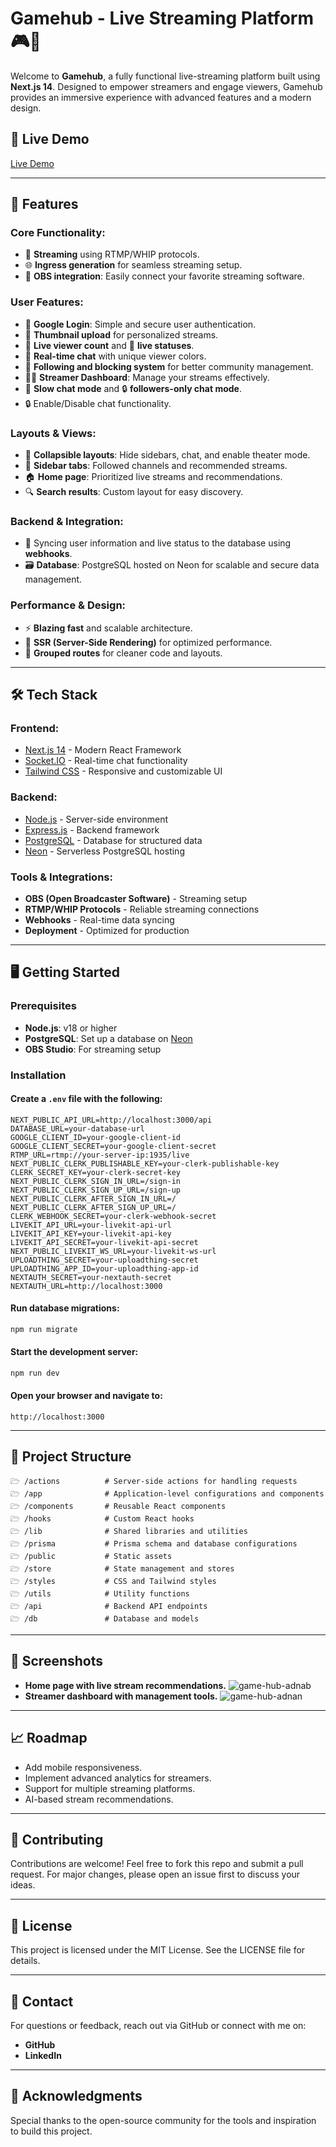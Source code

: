 # Gamehub - Live Streaming Platform 🎮🚀

Welcome to **Gamehub**, a fully functional live-streaming platform built using **Next.js 14**. Designed to empower streamers and engage viewers, Gamehub provides an immersive experience with advanced features and a modern design.

## 🚀 Live Demo
[Live Demo](https://live-stream-production.up.railway.app/) 

---

## 📌 Features
### Core Functionality:
- 📡 **Streaming** using RTMP/WHIP protocols.
- 🌐 **Ingress generation** for seamless streaming setup.
- 🔗 **OBS integration**: Easily connect your favorite streaming software.

### User Features:
- 🔐 **Google Login**: Simple and secure user authentication.
- 📸 **Thumbnail upload** for personalized streams.
- 👀 **Live viewer count** and 🚦 **live statuses**.
- 💬 **Real-time chat** with unique viewer colors.
- 👥 **Following and blocking system** for better community management.
- 🏋️‍♂️ **Streamer Dashboard**: Manage your streams effectively.
- 🐢 **Slow chat mode** and 🔒 **followers-only chat mode**.
- 🔒 Enable/Disable chat functionality.

### Layouts & Views:
- 🔽 **Collapsible layouts**: Hide sidebars, chat, and enable theater mode.
- 📑 **Sidebar tabs**: Followed channels and recommended streams.
- 🏠 **Home page**: Prioritized live streams and recommendations.
- 🔍 **Search results**: Custom layout for easy discovery.

### Backend & Integration:
- 🔄 Syncing user information and live status to the database using **webhooks**.
- 🗃️ **Database**: PostgreSQL hosted on Neon for scalable and secure data management.

### Performance & Design:
- ⚡ **Blazing fast** and scalable architecture.
- 📝 **SSR (Server-Side Rendering)** for optimized performance.
- 🔬 **Grouped routes** for cleaner code and layouts.

---

## 🛠️ Tech Stack
### Frontend:
- [Next.js 14](https://nextjs.org/) - Modern React Framework
- [Socket.IO](https://socket.io/) - Real-time chat functionality
- [Tailwind CSS](https://tailwindcss.com/) - Responsive and customizable UI

### Backend:
- [Node.js](https://nodejs.org/) - Server-side environment
- [Express.js](https://expressjs.com/) - Backend framework
- [PostgreSQL](https://www.postgresql.org/) - Database for structured data
- [Neon](https://neon.tech/) - Serverless PostgreSQL hosting

### Tools & Integrations:
- **OBS (Open Broadcaster Software)** - Streaming setup
- **RTMP/WHIP Protocols** - Reliable streaming connections
- **Webhooks** - Real-time data syncing
- **Deployment** - Optimized for production

---

## 🖥️ Getting Started

### Prerequisites
- **Node.js**: v18 or higher
- **PostgreSQL**: Set up a database on [Neon](https://neon.tech/)
- **OBS Studio**: For streaming setup

### Installation

#### Create a `.env` file with the following:
```env
NEXT_PUBLIC_API_URL=http://localhost:3000/api
DATABASE_URL=your-database-url
GOOGLE_CLIENT_ID=your-google-client-id
GOOGLE_CLIENT_SECRET=your-google-client-secret
RTMP_URL=rtmp://your-server-ip:1935/live
NEXT_PUBLIC_CLERK_PUBLISHABLE_KEY=your-clerk-publishable-key
CLERK_SECRET_KEY=your-clerk-secret-key
NEXT_PUBLIC_CLERK_SIGN_IN_URL=/sign-in
NEXT_PUBLIC_CLERK_SIGN_UP_URL=/sign-up
NEXT_PUBLIC_CLERK_AFTER_SIGN_IN_URL=/
NEXT_PUBLIC_CLERK_AFTER_SIGN_UP_URL=/
CLERK_WEBHOOK_SECRET=your-clerk-webhook-secret
LIVEKIT_API_URL=your-livekit-api-url
LIVEKIT_API_KEY=your-livekit-api-key
LIVEKIT_API_SECRET=your-livekit-api-secret
NEXT_PUBLIC_LIVEKIT_WS_URL=your-livekit-ws-url
UPLOADTHING_SECRET=your-uploadthing-secret
UPLOADTHING_APP_ID=your-uploadthing-app-id
NEXTAUTH_SECRET=your-nextauth-secret
NEXTAUTH_URL=http://localhost:3000
```

#### Run database migrations:
```bash
npm run migrate
```

#### Start the development server:
```bash
npm run dev
```

#### Open your browser and navigate to:
```arduino
http://localhost:3000
```

---

## 📂 Project Structure
```plaintext
🗁 /actions          # Server-side actions for handling requests
🗁 /app              # Application-level configurations and components
🗁 /components       # Reusable React components
🗁 /hooks            # Custom React hooks
🗁 /lib              # Shared libraries and utilities
🗁 /prisma           # Prisma schema and database configurations
🗁 /public           # Static assets
🗁 /store            # State management and stores
🗁 /styles           # CSS and Tailwind styles
🗁 /utils            # Utility functions
🗁 /api              # Backend API endpoints
🗁 /db               # Database and models
```

---

## 🌈 Screenshots

- **Home page with live stream recommendations.**
  ![game-hub-adnab](https://github.com/user-attachments/assets/57fc8848-8408-4f39-afc2-2950dcd36ec3)
- **Streamer dashboard with management tools.**
  ![game-hub-adnan](https://github.com/user-attachments/assets/704f0526-ae84-4612-8234-259f3928bfe3)

---

## 📈 Roadmap
- Add mobile responsiveness.
- Implement advanced analytics for streamers.
- Support for multiple streaming platforms.
- AI-based stream recommendations.

---

## 🕌 Contributing
Contributions are welcome! Feel free to fork this repo and submit a pull request. For major changes, please open an issue first to discuss your ideas.

---

## 💃 License
This project is licensed under the MIT License. See the LICENSE file for details.

---

## 💬 Contact
For questions or feedback, reach out via GitHub or connect with me on:

- **GitHub**
- **LinkedIn**

---

## 🌟 Acknowledgments
Special thanks to the open-source community for the tools and inspiration to build this project.


